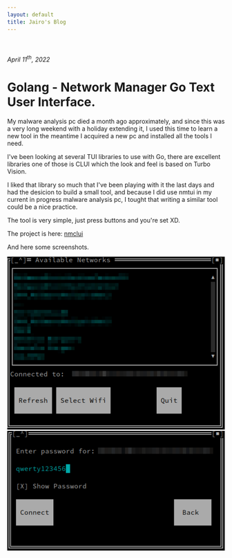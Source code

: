 ```yaml
---
layout: default
title: Jairo's Blog
---
```


<center>
<img src="">
</center>
<h6>April 11<sup>th</sup>, 2022</h6>

# Golang - Network Manager Go Text User Interface.

My malware analysis pc died a month ago approximately, and since this was a very long weekend with a holiday extending it, I used this time to learn a new tool in the meantime I
acquired a new pc and installed all the tools I need.

I've been looking at several TUI libraries to use with Go, there are excellent libraries one of those is CLUI which the look and feel is based on Turbo Vision.

I liked that library so much that I've been playing with it the last days and had the desicion to build a small tool, and because I did use nmtui in my current in progress malware
analysis pc, I tought that writing a similar tool could be a nice practice.

The tool is very simple, just press buttons and you're set XD.

The project is here: <a href="https://github.com/jairochavesb/nmclui"> nmclui </a>

And here some screenshots.

<img src="https://github.com/jairochavesb/nmclui/blob/main/screenshots/screenshot1.png">

<img src="https://github.com/jairochavesb/nmclui/blob/main/screenshots/screenshot2.png">


